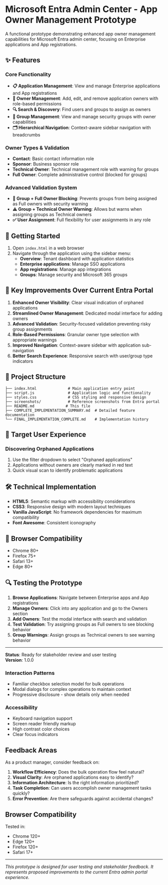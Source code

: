 # Microsoft Entra Admin Center - App Owner Management Prototype

A functional prototype demonstrating enhanced app owner management capabilities for Microsoft Entra admin center, focusing on Enterprise applications and App registrations.

## ✨ Features

### Core Functionality
- **📋 Application Management**: View and manage Enterprise applications and App registrations
- **👥 Owner Management**: Add, edit, and remove application owners with role-based permissions
- **🔍 Search & Discovery**: Find users and groups to assign as owners
- **🏢 Group Management**: View and manage security groups with owner capabilities
- **🗂️ Hierarchical Navigation**: Context-aware sidebar navigation with breadcrumbs

### Owner Types & Validation
- **Contact**: Basic contact information role
- **Sponsor**: Business sponsor role
- **Technical Owner**: Technical management role with warning for groups
- **Full Owner**: Complete administrative control (blocked for groups)

### Advanced Validation System
- **🚫 Group + Full Owner Blocking**: Prevents groups from being assigned as Full owners with security warning
- **⚠️ Group + Technical Owner Warning**: Allows but warns when assigning groups as Technical owners
- **✅ User Assignment**: Full flexibility for user assignments in any role

## 🚀 Getting Started

1. Open `index.html` in a web browser
2. Navigate through the application using the sidebar menu:
   - **Overview**: Tenant dashboard with application statistics
   - **Enterprise applications**: Manage SSO applications
   - **App registrations**: Manage app integrations
   - **Groups**: Manage security and Microsoft 365 groups

## 🔧 Key Improvements Over Current Entra Portal

1. **Enhanced Owner Visibility**: Clear visual indication of orphaned applications
2. **Streamlined Owner Management**: Dedicated modal interface for adding owners
3. **Advanced Validation**: Security-focused validation preventing risky group assignments
4. **Role-Based Permissions**: Granular owner type selection with appropriate warnings
5. **Improved Navigation**: Context-aware sidebar with application sub-navigation
6. **Better Search Experience**: Responsive search with user/group type indicators

## 📁 Project Structure

```
├── index.html              # Main application entry point
├── script.js               # Application logic and functionality  
├── styles.css              # CSS styling and responsive design
├── screenshots/            # Reference screenshots from Entra portal
├── README.md              # This file
├── COMPLETE_IMPLEMENTATION_SUMMARY.md  # Detailed feature documentation
└── FINAL_IMPLEMENTATION_COMPLETE.md    # Implementation history
```

## 🎯 Target User Experience

### Discovering Orphaned Applications
1. Use the filter dropdown to select "Orphaned applications"
2. Applications without owners are clearly marked in red text
3. Quick visual scan to identify problematic applications

## 🛠️ Technical Implementation

- **HTML5**: Semantic markup with accessibility considerations
- **CSS3**: Responsive design with modern layout techniques
- **Vanilla JavaScript**: No framework dependencies for maximum compatibility
- **Font Awesome**: Consistent iconography

## 📱 Browser Compatibility

- Chrome 80+
- Firefox 75+ 
- Safari 13+
- Edge 80+

## 🔍 Testing the Prototype

1. **Browse Applications**: Navigate between Enterprise apps and App registrations
2. **Manage Owners**: Click into any application and go to the Owners section
3. **Add Owners**: Test the modal interface with search and validation
4. **Test Validation**: Try assigning groups as Full owners to see blocking behavior
5. **Group Warnings**: Assign groups as Technical owners to see warning behavior

---

**Status**: Ready for stakeholder review and user testing  
**Version**: 1.0.0

### Interaction Patterns
- Familiar checkbox selection model for bulk operations
- Modal dialogs for complex operations to maintain context
- Progressive disclosure - show details only when needed

### Accessibility
- Keyboard navigation support
- Screen reader friendly markup
- High contrast color choices
- Clear focus indicators

## Feedback Areas

As a product manager, consider feedback on:

1. **Workflow Efficiency**: Does the bulk operation flow feel natural?
2. **Visual Clarity**: Are orphaned applications easy to identify?
3. **Information Architecture**: Is the right information prioritized?
4. **Task Completion**: Can users accomplish owner management tasks quickly?
5. **Error Prevention**: Are there safeguards against accidental changes?

## Browser Compatibility

Tested in:
- Chrome 120+
- Edge 120+
- Firefox 120+
- Safari 17+

---

*This prototype is designed for user testing and stakeholder feedback. It represents proposed improvements to the current Entra admin portal experience.*
